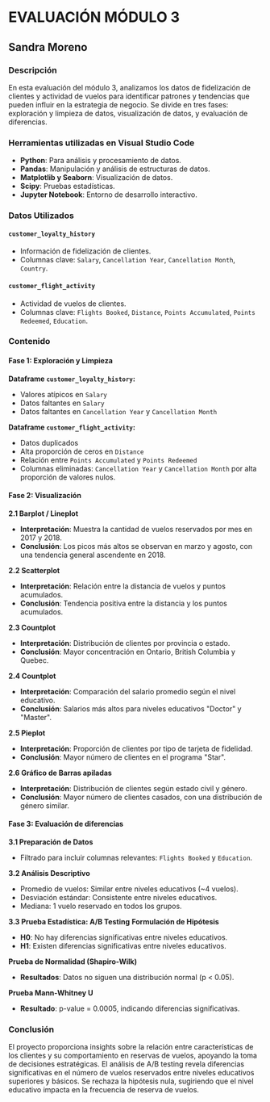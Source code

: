 # EVALUACIÓN MÓDULO 3
## Sandra Moreno

### Descripción
En esta evaluación del módulo 3, analizamos los datos de fidelización de clientes y actividad de vuelos para identificar patrones y tendencias que pueden influir en la estrategia de negocio. Se divide en tres fases: exploración y limpieza de datos, visualización de datos, y evaluación de diferencias.

### Herramientas utilizadas en Visual Studio Code
- **Python**: Para análisis y procesamiento de datos.
- **Pandas**: Manipulación y análisis de estructuras de datos.
- **Matplotlib y Seaborn**: Visualización de datos.
- **Scipy**: Pruebas estadísticas.
- **Jupyter Notebook**: Entorno de desarrollo interactivo.

### Datos Utilizados
#### `customer_loyalty_history`
- Información de fidelización de clientes.
- Columnas clave: `Salary`, `Cancellation Year`, `Cancellation Month`, `Country`.

#### `customer_flight_activity`
- Actividad de vuelos de clientes.
- Columnas clave: `Flights Booked`, `Distance`, `Points Accumulated`, `Points Redeemed`, `Education`.

### Contenido

#### Fase 1: Exploración y Limpieza
**Dataframe `customer_loyalty_history`:**
- Valores atípicos en `Salary`
- Datos faltantes en `Salary`
- Datos faltantes en `Cancellation Year` y `Cancellation Month`

**Dataframe `customer_flight_activity`:**
- Datos duplicados
- Alta proporción de ceros en `Distance`
- Relación entre `Points Accumulated` y `Points Redeemed`
- Columnas eliminadas: `Cancellation Year` y `Cancellation Month` por alta proporción de valores nulos.

#### Fase 2: Visualización
**2.1 Barplot / Lineplot**
- **Interpretación**: Muestra la cantidad de vuelos reservados por mes en 2017 y 2018.
- **Conclusión**: Los picos más altos se observan en marzo y agosto, con una tendencia general ascendente en 2018.

**2.2 Scatterplot**
- **Interpretación**: Relación entre la distancia de vuelos y puntos acumulados.
- **Conclusión**: Tendencia positiva entre la distancia y los puntos acumulados.

**2.3 Countplot**
- **Interpretación**: Distribución de clientes por provincia o estado.
- **Conclusión**: Mayor concentración en Ontario, British Columbia y Quebec.

**2.4 Countplot**
- **Interpretación**: Comparación del salario promedio según el nivel educativo.
- **Conclusión**: Salarios más altos para niveles educativos "Doctor" y "Master".

**2.5 Pieplot**
- **Interpretación**: Proporción de clientes por tipo de tarjeta de fidelidad.
- **Conclusión**: Mayor número de clientes en el programa "Star".

**2.6 Gráfico de Barras apiladas**
- **Interpretación**: Distribución de clientes según estado civil y género.
- **Conclusión**: Mayor número de clientes casados, con una distribución de género similar.

#### Fase 3: Evaluación de diferencias
**3.1 Preparación de Datos**
- Filtrado para incluir columnas relevantes: `Flights Booked` y `Education`.

**3.2 Análisis Descriptivo**
- Promedio de vuelos: Similar entre niveles educativos (~4 vuelos).
- Desviación estándar: Consistente entre niveles educativos.
- Mediana: 1 vuelo reservado en todos los grupos.

**3.3 Prueba Estadística: A/B Testing**
**Formulación de Hipótesis**
- **H0**: No hay diferencias significativas entre niveles educativos.
- **H1**: Existen diferencias significativas entre niveles educativos.

**Prueba de Normalidad (Shapiro-Wilk)**
- **Resultados**: Datos no siguen una distribución normal (p < 0.05).

**Prueba Mann-Whitney U**
- **Resultado**: p-value = 0.0005, indicando diferencias significativas.

### Conclusión
El proyecto proporciona insights sobre la relación entre características de los clientes y su comportamiento en reservas de vuelos, apoyando la toma de decisiones estratégicas. El análisis de A/B testing revela diferencias significativas en el número de vuelos reservados entre niveles educativos superiores y básicos. Se rechaza la hipótesis nula, sugiriendo que el nivel educativo impacta en la frecuencia de reserva de vuelos.

